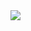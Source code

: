 <a href="https://portal.azure.com/#create/Microsoft.Template/uri/https://raw.githubusercontent.com/jnels6/Azure-Templates/master/template.json?token=Au8Xr58V1ZtfQ-XayHE98JfVaW4wUTPfks5cpEfAwA%3D%3D" target="_blank">
    <img src="http://azuredeploy.net/deploybutton.png"/>
